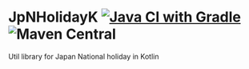 # JpNHolidayK [![Java CI with Gradle](https://github.com/fumiya-kume/JpNHolidayK/actions/workflows/gradle.yml/badge.svg)](https://github.com/fumiya-kume/JpNHolidayK/actions/workflows/gradle.yml) ![Maven Central](https://img.shields.io/maven-central/v/systems.kuu/JpNHolidayK?style=flat-square)
Util library for Japan National holiday in Kotlin
